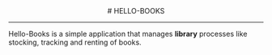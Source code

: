 <center># HELLO-BOOKS</center>
<hr>
Hello-Books is a simple application that manages <b>library</b> processes like stocking, tracking and renting of books.





  
